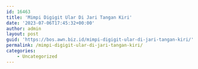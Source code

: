 ```yaml
---
id: 16463
title: 'Mimpi Digigit Ular Di Jari Tangan Kiri'
date: '2023-07-06T17:45:32+00:00'
author: admin
layout: post
guid: 'https://bos.awn.biz.id/mimpi-digigit-ular-di-jari-tangan-kiri/'
permalink: /mimpi-digigit-ular-di-jari-tangan-kiri/
categories:
    - Uncategorized
---
```


